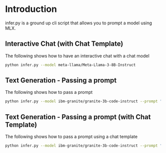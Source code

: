 # Introduction
infer.py is a ground up cli script that allows you to prompt a model using MLX.

## Interactive Chat (with Chat Template)
The following shows how to have an interactive chat with a chat model

```bash
python infer.py --model meta-llama/Meta-Llama-3-8B-Instruct
```

## Text Generation - Passing a prompt
The following shows how to pass a prompt

```bash
python infer.py --model ibm-granite/granite-3b-code-instruct --prompt "who is ada lovelace?" 
```

## Text Generation - Passing a prompt (with Chat Template)
The following shows how to pass a prompt using a chat template

```bash
python infer.py --model ibm-granite/granite-3b-code-instruct --prompt "Who is Ada Lovelace" --chat
```